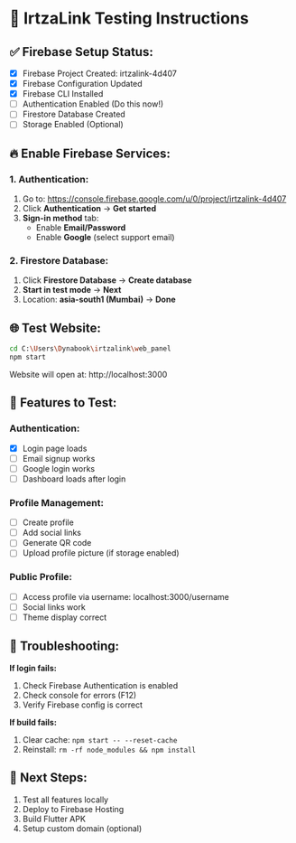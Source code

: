 # 🚀 IrtzaLink Testing Instructions

## ✅ Firebase Setup Status:
- [x] Firebase Project Created: irtzalink-4d407
- [x] Firebase Configuration Updated
- [x] Firebase CLI Installed
- [ ] Authentication Enabled (Do this now!)
- [ ] Firestore Database Created
- [ ] Storage Enabled (Optional)

## 🔥 Enable Firebase Services:

### 1. Authentication:
1. Go to: https://console.firebase.google.com/u/0/project/irtzalink-4d407
2. Click **Authentication** → **Get started**
3. **Sign-in method** tab:
   - Enable **Email/Password** 
   - Enable **Google** (select support email)

### 2. Firestore Database:
1. Click **Firestore Database** → **Create database**
2. **Start in test mode** → **Next**
3. Location: **asia-south1 (Mumbai)** → **Done**

## 🌐 Test Website:

```bash
cd C:\Users\Dynabook\irtzalink\web_panel
npm start
```

Website will open at: http://localhost:3000

## 🧪 Features to Test:

### Authentication:
- [x] Login page loads
- [ ] Email signup works
- [ ] Google login works
- [ ] Dashboard loads after login

### Profile Management:
- [ ] Create profile
- [ ] Add social links
- [ ] Generate QR code
- [ ] Upload profile picture (if storage enabled)

### Public Profile:
- [ ] Access profile via username: localhost:3000/username
- [ ] Social links work
- [ ] Theme display correct

## 🚨 Troubleshooting:

**If login fails:**
1. Check Firebase Authentication is enabled
2. Check console for errors (F12)
3. Verify Firebase config is correct

**If build fails:**
1. Clear cache: `npm start -- --reset-cache`
2. Reinstall: `rm -rf node_modules && npm install`

## 🎯 Next Steps:
1. Test all features locally
2. Deploy to Firebase Hosting
3. Build Flutter APK
4. Setup custom domain (optional)